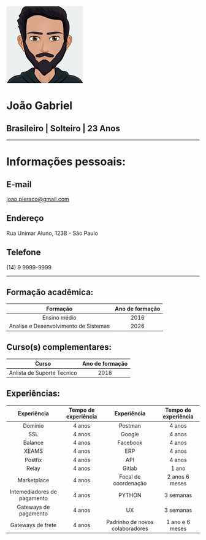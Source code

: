 <picture>
  <source media="(prefers-color-scheme: dark)" srcset="https://github.com/joao-pieraco/curriculo/blob/b4a0bf7250011d0aabb907c6364a99b0feb17224/avatar-gratuit2.png">
  <source media="(prefers-color-scheme: light)" srcset="https://github.com/joao-pieraco/curriculo/blob/b4a0bf7250011d0aabb907c6364a99b0feb17224/avatar-gratuit2.png">
  <img alt="Shows an illustrated sun in light mode and a moon with stars in dark mode." src="https://github.com/joao-pieraco/curriculo/blob/b4a0bf7250011d0aabb907c6364a99b0feb17224/avatar-gratuit2.png">
</picture> 

# João Gabriel

## Brasileiro | Solteiro | 23 Anos

---
# Informações pessoais:
## E-mail
joao.pieraco@gmail.com

## Endereço
Rua Unimar Aluno, 123B - São Paulo

## Telefone
(14) 9 9999-9999

 ---
## Formação acadêmica:
| Formação | Ano de formação |
|:--------:|:---------------:|
| Ensino médio                          | 2016  |
| Analise e Desenvolvimento de Sistemas | 2026  |

## Curso(s) complementares:
| Curso | Ano de formação |
|:-----:|:---------------:|
| Anlista de Suporte Tecnico | 2018 |

## Experiências:
| Experiência | Tempo de experiência | Experiência | Tempo de experiência |
|:-----------:|:--------------------:|:------------:|:-------------:|
| Domínio | 4 anos | Postman | 4 anos |
| SSL | 4 anos | Google | 4 anos |
| Balance | 4 anos | Facebook | 4 anos |
| XEAMS | 4 anos | ERP | 4 anos |
| Postfix | 4 anos | API | 4 anos |
| Relay | 4 anos | Gitlab | 1 ano |
| Marketplace | 4 anos | Focal de coordenação | 2 anos 6 meses |
| Intemediadores de pagamento | 4 anos | PYTHON | 3 semanas |
| Gateways de pagamento | 4 anos | UX | 3 semanas |
| Gateways de frete | 4 anos | Padrinho de novos colaboradores | 1 ano e 6 meses |

